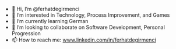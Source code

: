 - 👋 Hi, I’m @ferhatdegirmenci
- 👀 I’m interested in Technology, Process Improvement, and Games
- 🌱 I’m currently learning German
- 💞️ I’m looking to collaborate on Software Development, Personal Progression
- 📫 How to reach me: www.linkedin.com/in/ferhatdegirmenci

<!---
ferhatdegirmenci/ferhatdegirmenci is a ✨ special ✨ repository because its `README.md` (this file) appears on your GitHub profile.
You can click the Preview link to take a look at your changes.
--->
